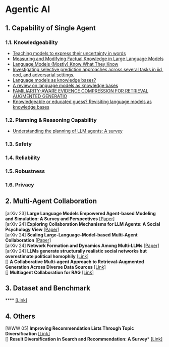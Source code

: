 # Agentic AI

## 1. Capability of Single Agent
### 1.1. Knowledgeability
- [Teaching models to express their uncertainty in words](https://arxiv.org/pdf/2205.14334)</br>
- [Measuring and Modifying Factual Knowledge in Large Language Models](https://arxiv.org/pdf/2306.06264)</br>
- [Language Models (Mostly) Know What They Know](https://arxiv.org/abs/2207.05221)</br>
- [Investigating selective prediction approaches across several tasks in iid, ood, and adversarial settings.](https://aclanthology.org/2022.findings-acl.158/)</br>
- [Language models as knowledge bases?](https://arxiv.org/abs/1909.01066)</br>
- [A review on language models as knowledge bases](https://arxiv.org/abs/2204.06031)</br>
- [FAMILIARITY-AWARE EVIDENCE COMPRESSION FOR RETRIEVAL AUGMENTED GENERATIO]()</br>
- [Knowledgeable or educated guess? Revisiting language models as knowledge bases]()</br>

### 1.2. Planning & Reasoning Capability
- [Understanding the planning of LLM agents: A survey](https://arxiv.org/pdf/2402.02716)</br>

### 1.3. Safety

### 1.4. Reliability

### 1.5. Robustness

### 1.6. Privacy

## 2. Multi-Agent Collaboration

[arXiv 23] **Large Language Models Empowered Agent-based Modeling and Simulation: A Survey and Perspectives** [[Paper]](https://arxiv.org/pdf/2312.11970v1)</br>
[arXiv 24] **Exploring Collaboration Mechanisms for LLM Agents: A Social Psychology View** [[Paper]](https://arxiv.org/pdf/2310.02124) </br>
[arXiv 24] **Scaling Large-Language-Model-based Multi-Agent Collaboration** [[Paper]](https://arxiv.org/pdf/2406.07155)</br>
[arXiv 24] **Network Formation and Dynamics Among Multi-LLMs** [[Paper]](https://arxiv.org/abs/2402.10659)</br>
[arXiv 24] **LLMs generate structurally realistic social networks but overestimate political homophily** [[Link]](https://arxiv.org/abs/2408.16629) </br>
[] **A Collaborative Multi-agent Approach to Retrieval-Augmented Generation Across Diverse Data Sources** [[Link]](https://arxiv.org/pdf/2412.05838)</br>
[] **Multiagent Collaboration for RAG** [[Link]](https://medium.com/@arash.mansoori65/adaptive-swarm-retrieval-a-hierarchical-agent-based-approach-for-blind-and-stateful-information-3e46188fcf25)

## 3. Dataset and Benchmark
**** [[Link]]()</br>

## 4. Others
[WWW 05] **Improving Recommendation Lists Through Topic Diversification** [[Link]](https://dl.acm.org/doi/pdf/10.1145/1060745.1060754?casa_token=RekBQ_qRpgwAAAAA:CxI_RDtfSDXFV3Nzyu_NTcYFS_6Gu-PhBqjygqQywG0OF6-yuEHsrhe1-AiRbXdR8tnwNHw5D9Iw) </br>
[] **Result Diversification in Search and Recommendation: A Survey*** [[Link]](https://arxiv.org/pdf/2212.14464)
